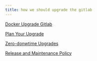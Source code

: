 ```yaml
---
title: how we should upgrade the gitlab
---
```


[Docker Upgrade Gitlab](https://docs.gitlab.com/ee/update/index.html?tab=Docker)

[Plan Your Upgrade](https://docs.gitlab.com/ee/update/plan_your_upgrade.html)

[Zero-donwtime Upgrades](https://docs.gitlab.com/ee/update/zero_downtime.html)

[Release and Maintenance Policy](https://docs.gitlab.com/ee/policy/maintenance.html)
